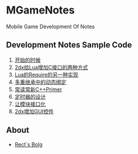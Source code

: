 MGameNotes
==========

Mobile Game Development Of Notes

## Development Notes Sample Code

1. [开始的时候](http://shadowkong.com/archives/1697)
2. [2dx给Lua增加C接口的两种方式](http://shadowkong.com/archives/1716)
3. [Lua的Require的另一种实现](http://shadowkong.com/archives/1741)
4. [多重继承中的动态绑定](http://shadowkong.com/archives/1747)
5. [常读常新C++Primer](http://shadowkong.com/archives/1751)
6. [定时器的设计](http://shadowkong.com/archives/1758)
7. [让模块接口化](http://shadowkong.com/archives/1781)
8. [2dx增加GUI控件](http://shadowkong.com/archives/1785)

## About

* [Rect`s Bolg](http://shadowkong.com)
